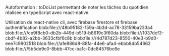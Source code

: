 Autoformation : toDoList permettant de noter les tâches du quotidien réalisée en typeScript avec react-native.

Utilisation de react-native cli, avec firebase firestore et firebase authentification
blob:file:///48b95182-159a-4b3d-ac78-33159ba233a4
blob:file:///ce9f8cb0-db2b-449d-b519-b8619c3f60da
blob:file:///1037dcf3-cbdf-4b82-a2bb-3633cfbf6c8b
blob:file:///4d787d23-8550-40e3-b9d0-eee7c9902518
blob:file:///afe886d8-88fa-44e6-afa4-ebbb8db54662
blob:file:///5b5de9c0-8bbb-47cc-ba1c-0dc84576bc6e
